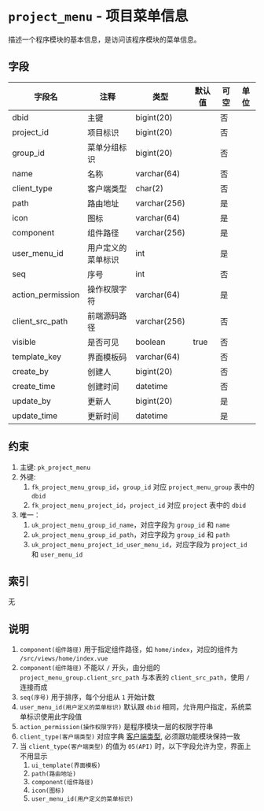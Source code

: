 # `project_menu` - 项目菜单信息

描述一个程序模块的基本信息，是访问该程序模块的菜单信息。

## 字段

| 字段名            | 注释               | 类型         | 默认值 | 可空 | 单位 |
| ----------------- | ------------------ | ------------ | ------ | ---- | ---- |
| dbid              | 主键               | bigint(20)   |        | 否   |      |
| project_id        | 项目标识           | bigint(20)   |        | 否   |      |
| group_id          | 菜单分组标识       | bigint(20)   |        | 否   |      |
| name              | 名称               | varchar(64)  |        | 否   |      |
| client_type       | 客户端类型         | char(2)      |        | 否   |      |
| path              | 路由地址           | varchar(256) |        | 是   |      |
| icon              | 图标               | varchar(64)  |        | 是   |      |
| component         | 组件路径           | varchar(256) |        | 是   |      |
| user_menu_id      | 用户定义的菜单标识 | int          |        | 是   |      |
| seq               | 序号               | int          |        | 否   |      |
| action_permission | 操作权限字符       | varchar(64)  |        | 是   |      |
| client_src_path   | 前端源码路径       | varchar(256) |        | 否   |      |
| visible           | 是否可见           | boolean      | true   | 否   |      |
| template_key      | 界面模板码         | varchar(64)  |        | 否   |      |
| create_by         | 创建人             | bigint(20)   |        | 否   |      |
| create_time       | 创建时间           | datetime     |        | 否   |      |
| update_by         | 更新人             | bigint(20)   |        | 是   |      |
| update_time       | 更新时间           | datetime     |        | 是   |      |

## 约束

1. 主键: `pk_project_menu`
2. 外键: 
   1. `fk_project_menu_group_id`，`group_id` 对应 `project_menu_group` 表中的 `dbid`
   2. `fk_project_menu_project_id`，`project_id` 对应 `project` 表中的 `dbid`
3. 唯一：
   1. `uk_project_menu_group_id_name`，对应字段为 `group_id` 和 `name`
   2. `uk_project_menu_group_id_path`，对应字段为 `group_id` 和 `path`
   3. `uk_project_menu_project_id_user_menu_id`，对应字段为 `project_id` 和 `user_menu_id`

## 索引

无

## 说明

1. `component(组件路径)` 用于指定组件路径，如 `home/index`，对应的组件为 `/src/views/home/index.vue`
2. `component(组件路径)` 不能以 `/` 开头，由分组的 `project_menu_group.client_src_path` 与本表的 `client_src_path`，使用 `/` 连接而成
3. `seq(序号)` 用于排序，每个分组从 `1` 开始计数
4. `user_menu_id(用户定义的菜单标识)` 默认跟 `dbid` 相同，允许用户指定，系统菜单标识使用此字段值
5. `action_permission(操作权限字符)` 是程序模块一层的权限字符串
6. `client_type(客户端类型)` 对应字典 [客户端类型](../data/dict/2009_client_type.md), 必须跟功能模块保持一致
7. 当 `client_type(客户端类型)` 的值为 `05(API)` 时，以下字段允许为空，界面上不用显示
   1. `ui_template(界面模板)`
   2. `path(路由地址)`
   3. `component(组件路径)`
   4. `icon(图标)`
   5. `user_menu_id(用户定义的菜单标识)`
